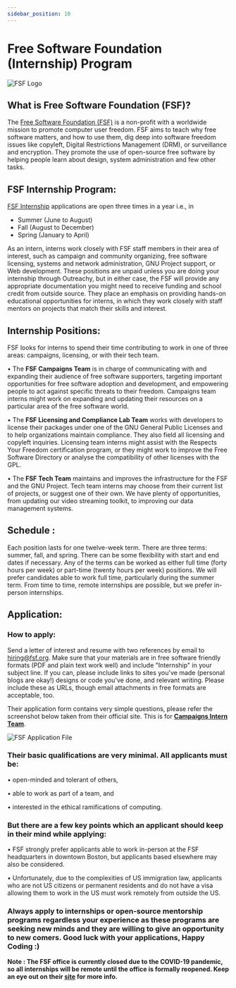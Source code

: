 ```yaml
---
sidebar_position: 10
---
```


# Free Software Foundation (Internship) Program

![FSF Logo](https://drive.google.com/uc?export=view&id=1OsjLurJaSwtsj7hdAR4z1CUKfsi87k4H)

## What is Free Software Foundation (FSF)?

The [Free Software Foundation (FSF)](https://www.fsf.org/) is a non-profit with a worldwide mission to promote computer user freedom. FSF aims to teach why free software matters, and how to use them, dig deep into software freedom issues like copyleft, Digital Restrictions Management (DRM), or surveillance and encryption. They promote the use of open-source free software by helping people learn about design, system administration and few other tasks.

## FSF Internship Program: 

[FSF Internship](https://www.fsf.org/volunteer/internships) applications are open three times in a year i.e., in 
*	Summer (June to August)
*	Fall (August to December)
*	Spring (January to April)

As an intern, interns work closely with FSF staff members in their area of interest, such as campaign and community organizing, free software licensing, systems and network administration, GNU Project support, or Web development. 
These positions are unpaid unless you are doing your internship through Outreachy, but in either case, the FSF will provide any appropriate documentation you might need to receive funding and school credit from outside source. They place an emphasis on providing hands-on educational opportunities for interns, in which they work closely with staff mentors on projects that match their skills and interest.

## Internship Positions:

FSF looks for interns to spend their time contributing to work in one of three areas: campaigns, licensing, or with their tech team.

•	The **FSF Campaigns Team** is in charge of communicating with and expanding their audience of free software supporters, targeting important opportunities for free software adoption and development, and empowering people to act against specific threats to their freedom. Campaigns team interns might work on expanding and updating their resources on a particular area of the free software world. 

•	The **FSF Licensing and Compliance Lab Team** works with developers to license their packages under one of the GNU General Public Licenses and to help organizations maintain compliance. They also field all licensing and copyleft inquiries. Licensing team interns might assist with the Respects Your Freedom certification program, or they might work to improve the Free Software Directory or analyse the compatibility of other licenses with the GPL.

•	The **FSF Tech Team** maintains and improves the infrastructure for the FSF and the GNU Project. Tech team interns may choose from their current list of projects, or suggest one of their own. We have plenty of opportunities, from updating our video streaming toolkit, to improving our data management systems.

## Schedule : 

Each position lasts for one twelve-week term. There are three terms: summer, fall, and spring. There can be some flexibility with start and end dates if necessary.
Any of the terms can be worked as either full time (forty hours per week) or part-time (twenty hours per week) positions. We will prefer candidates able to work full time, particularly during the summer term. From time to time, remote internships are possible, but we prefer in-person internships.


## Application:

### How to apply:

Send a letter of interest and resume with two references by email to hiring@fsf.org. Make sure that your materials are in free software friendly formats (PDF and plain text work well) and include "Internship" in your subject line. If you can, please include links to sites you've made (personal blogs are okay!) designs or code you've done, and relevant writing. Please include these as URLs, though email attachments in free formats are acceptable, too.

Their application form contains very simple questions, please refer the screenshot below taken from their official site. This is for [**Campaigns Intern Team**](https://www.fsf.org/volunteer/internships/campaigns-interns-questions).

![FSF Application File](https://drive.google.com/uc?export=view&id=1UggTyH-MNR--qzkLj-9mZ9wMB10KqlhR)

### Their basic qualifications are very minimal. All applicants must be:

•	open-minded and tolerant of others,

•	able to work as part of a team, and

•	interested in the ethical ramifications of computing.

### But there are a few key points which an applicant should keep in their mind while applying:

•	FSF strongly prefer applicants able to work in-person at the FSF headquarters in downtown Boston, but applicants based elsewhere may also be considered.

•	Unfortunately, due to the complexities of US immigration law, applicants who are not US citizens or permanent residents and do not have a visa allowing them to work in the US must work remotely from outside the US.

### Always apply to internships or open-source mentorship programs regardless your experience as these programs are seeking new minds and they are willing to give an opportunity to new comers. Good luck with your applications, Happy Coding :)

**Note : The FSF office is currently closed due to the COVID-19 pandemic, so all internships will be remote until the office is formally reopened. Keep an eye out on their [site](https://www.fsf.org/volunteer/internships) for more info.**


